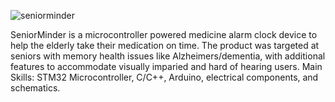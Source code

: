 ![seniorminder](https://github.com/pahuljotmatharoo/SeniorMinder/assets/105403944/85512563-d3c2-492a-885a-28796bc8d2de)

SeniorMinder is a microcontroller powered medicine alarm clock device to help the elderly take their medication on time. The product was targeted at seniors with memory health issues like Alzheimers/dementia, with additional features to accommodate visually imparied and hard of hearing users. Main Skills: STM32 Microcontroller, C/C++, Arduino, electrical components, and schematics.
